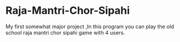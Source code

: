 # Raja-Mantri-Chor-Sipahi
My first somewhat major project ,In this program you can play the old school raja mantri chor sipahi game with 4 users.
